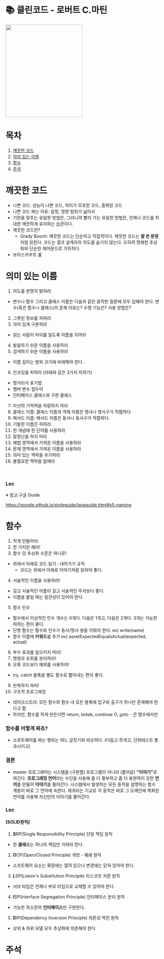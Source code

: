 # 📚 클린코드 - 로버트 C.마틴

 <img src = "http://image.kyobobook.co.kr/images/book/xlarge/959/x9788966260959.jpg" width = "250" height = "300">
<br>

# 목차

1. [깨끗한 코드](#깨끗한-코드)
2. [의미 있는 이름](#의미-있는-이름)
3. [함수](#함수)
4. [주석](#주석)

# 깨끗한 코드

- 나쁜 코드: 성능이 나쁜 코드, 의미가 모호한 코드, 중복된 코드
- 나쁜 코드 짜는 이유: 일정, 영향 범위가 넓어서
- 기한을 맞추는 유일한 방법은, 그러니까 빨리 가는 유일한 방법은, 언제나 코드를 최대한 깨끗하게 유지하는 습관이다.
- 깨끗한 코드란?
  - Grady Booch: 깨끗한 코드는 단순하고 직접적이다. 깨끗한 코드는 <b>잘 쓴 문장</b> 처럼 읽힌다. 코드는 결코 설계자의 의도를 숨기지 않는다. 오히려 명쾌한 추상화와 단순한 제어문으로 가득하다.
- 보이스카우트 룰

# 의미 있는 이름

1. 의도를 분명히 밝혀라

- 변수나 함수 그리고 클래스 이름은 다음과 같은 굵직한 질문에 모두 답해야 한다. 변수(혹은 함수나 클래스)의 존재 이유는? 수행 기능은? 사용 방법은?

2. 그릇된 정보를 피하라
3. 의미 있게 구분하라

- 읽는 사람이 차이를 알도록 이름을 지어라

4. 발음하기 쉬운 이름을 사용하라
5. 검색하기 쉬운 이름을 사용하라

- 이름 길이는 범위 크기에 비례해야 한다 .

6. 인코딩을 피하라
   (아래와 같은 3가지 피하기)

- 헝가리식 표기법
- 멤버 변수 접두어
- 인터페이스 클래스와 구현 클래스

7. 자신의 기억력을 자랑하지 마라
8. 클래스 이름: 클래스 이름과 객체 이름은 명사나 명사구가 적합하다.
9. 메서드 이름: 메서드 이름은 동사나 동사구가 적합하다.
10. 기발한 이름은 피하라
11. 한 개념에 한 단어를 사용하라
12. 말장난을 하지 마라
13. 해법 영역에서 가져온 이름을 사용하라
14. 문제 영역에서 가져온 이름을 사용하라
15. 의미 있는 맥락을 추가하라
16. 불필요한 맥락을 없애라

<br>

### Lec

※ 참고:구글 Guide

https://google.github.io/styleguide/javaguide.html#s5-naming
<br>

# 함수

1. 작게 만들어라.
2. 한 가지만 해라!
3. 함수 당 추상화 수준은 하나로!

- 위에서 아래로 코드 읽기 : 내려가기 규칙
  - 코드는 위에서 아래로 이야기처럼 읽혀야 좋다.

4. 서술적인 이름을 사용하라!

- 길고 서술적인 이름이 길고 서술적인 주석보다 좋다.
- 이름을 붙일 때는 일관성이 있어야 한다.

5. 함수 인수

- 함수에서 이상적인 인수 개수는 0개다. 다음은 1개고, 다음은 2개다. 3개는 가능한 피하는 편이 좋다.
- 단항 함수는 함수와 인수가 동사/명사 쌍을 이뤄야 한다. ex) write(name)
- 함수 이름에 <b>키워드</b>를 추가 ex) assetExpectedEqualsActual(expected, actual)

6. 부수 효과를 일으키지 마라!
7. 명령과 조회를 분리하라!
8. 오류 코드보다 예외를 사용하라!

- try, catch 블록을 별도 함수로 뽑아내는 편이 좋다.

9. 반복하지 마라!
10. 구조적 프로그래밍

- 데이크스트라: 모든 함수와 함수 내 모든 블록에 입구와 출구가 하나만 존재해야 한다고 함
- 하지만, 함수를 작게 만든다면 return, break, continue O, goto - 큰 함수에서만
  <br>

### 함수를 어떻게 짜죠?

- 소프트웨어를 짜는 행위는 여느 글짓기와 비슷하다. (다듬고 쪼개고, 단위테스트 통과시키고)

### 결론

- master 프로그래머는 시스템을 (구현할) 프로그램이 아니라 (풀어갈) <b>"이야기"</b>로 여긴다. <b>프로그래밍 언어</b>라는 수단을 사용해 좀 더 풍부하고 좀 더 표현력이 강한 <b>언어</b>를 만들어 <b>이야기</b>를 풀어간다. 시스템에서 발생하는 모든 동작을 설명하는 함수 계층이 바로 그 언어에 속한다. 재귀라는 기교로 각 동작은 바로 그 도메인에 특화된 언어를 사용해 자신만의 이야기를 풀어간다.

### Lec

#### [SOLID원칙]

1. <b>S</b>RP(Single Responsibility Principle) 단일 책임 원칙

- 한 <b>클래스</b>는 하나의 책임만 가져야 한다.

2. <b>O</b>CP(Open/Closed Principle) 개방 - 폐쇄 원칙

- 소프트웨어 요소는 확장에는 열려 있으나 변경에는 닫혀 있어야 한다.

3. <b>L</b>SP(Liskov's Substitution Principle) 리스코프 치환 원칙

- 서브 타입은 언제나 부모 타입으로 교체할 수 있어야 한다.

4. <b>I</b>SP(Interface Segregation Principle) 인터페이스 분리 원칙

- 가능한 최소한의 <b>인터페이스</b>만 구현한다.

5. <b>D</b>IP(Dependency Inversion Principle) 의존성 역전 원칙

- 상위 & 하위 모델 모두 추상화에 의존해야 한다.
  <br>

# 주석
